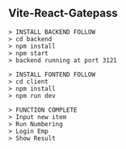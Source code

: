 
## Vite-React-Gatepass
```
> INSTALL BACKEND FOLLOW 
> cd backend 
> npm install 
> npm start 
> backend running at port 3121 
```
```
> INSTALL FONTEND FOLLOW 
> cd client 
> npm install 
> npm run dev 
```

```
> FUNCTION COMPLETE
> Input new item
> Run Numbering
> Login Emp
> Show Result
```